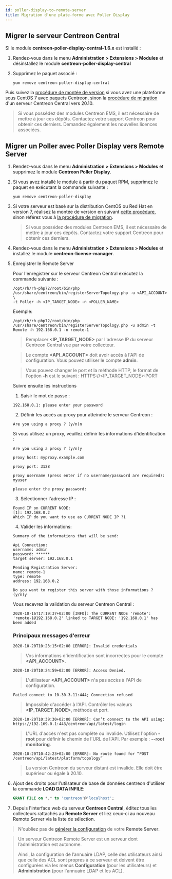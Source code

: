 ```yaml
---
id: poller-display-to-remote-server
title: Migration d'une plate-forme avec Poller Display
---
```


## Migrer le serveur Centreon Central

Si le module **centreon-poller-display-central-1.6.x** est installé :

1. Rendez-vous dans le menu **Administration > Extensions > Modules** et
désinstallez le module **centreon-poller-display-central**

2. Supprimez le paquet associé :

    ```shell
    yum remove centreon-poller-display-central
    ```

Puis suivez la [procédure de montée de version](../upgrade/upgrade-from-3-4.html)
si vous avez une plateforme sous CentOS 7 avec paquets Centreon, sinon la
[procédure de migration](../migrate/migrate-from-3-4.html) d'un serveur Centreon
Central vers 20.10.

> Si vous possédez des modules Centreon EMS, il est nécessaire de mettre à jour
> ces dépôts. Contactez votre support Centreon pour obtenir ces derniers. Demandez
> également les nouvelles licences associées.

## Migrer un Poller avec Poller Display vers Remote Server

1. Rendez-vous dans le menu **Administration > Extensions > Modules** et
supprimez le module **Centreon Poller Display**.

2. Si vous avez installé le module à partir du paquet RPM, supprimez le paquet
en exécutant la commande suivante :

    ```shell
    yum remove centreon-poller-display
    ```

3. Si votre serveur est basé sur la distribution CentOS ou Red Hat en version
7, réalisez la montée de version en suivant [cette procédure](../upgrade/upgrade-from-3-4.html),
sinon référez vous à [la procédure de migration](../migrate/migrate-from-3-4.html).

    > Si vous possédez des modules Centreon EMS, il est nécessaire de mettre à jour
    > ces dépôts. Contactez votre support Centreon pour obtenir ces derniers.

4. Rendez-vous dans le menu **Administration > Extensions > Modules** et
installez le module **centreon-license-manager**.

5. Enregistrer le Remote Server

    Pour l'enregistrer sur le serveur Centreon Central exécutez la commande suivante :

    ``` shell
    /opt/rh/rh-php72/root/bin/php /usr/share/centreon/bin/registerServerTopology.php -u <API_ACCOUNT> \
    -t Poller -h <IP_TARGET_NODE> -n <POLLER_NAME>
    ```

    Exemple:

    ``` shell
    /opt/rh/rh-php72/root/bin/php /usr/share/centreon/bin/registerServerTopology.php -u admin -t Remote -h 192.168.0.1 -n remote-1
    ```

    > Remplacer **<IP_TARGET_NODE>** par l'adresse IP du serveur Centreon Central vue par votre collecteur.

    > Le compte **<API_ACCOUNT>** doit avoir accès à l'API de configuration. Vous pouvez utiliser le compte **admin**.

    > Vous pouvez changer le port et la méthode HTTP, le format de l'option **-h** est le suivant :
    > HTTPS://<IP_TARGET_NODE>:PORT

    Suivre ensuite les instructions

    1. Saisir le mot de passe :

    ``` shell
    192.168.0.1: please enter your password
    ```

    2. Définir les accès au proxy pour atteindre le serveur Centreon :

    ``` shell
    Are you using a proxy ? (y/n)n
    ```

    Si vous utilisez un proxy, veuillez définir les informations d'identification :

    ``` shell
    Are you using a proxy ? (y/n)y

    proxy host: myproxy.example.com

    proxy port: 3128

    proxy username (press enter if no username/password are required): myuser

    please enter the proxy password:
    ```

    3. Sélectionner l'adresse IP :

    ```shell
    Found IP on CURRENT NODE:
    [1]: 192.168.0.2
    Which IP do you want to use as CURRENT NODE IP ?1
    ```

    4. Valider les informations:

    ``` shell
    Summary of the informations that will be send:

    Api Connection:
    username: admin
    password: ******
    target server: 192.168.0.1

    Pending Registration Server:
    name: remote-1
    type: remote
    address: 192.168.0.2

    Do you want to register this server with those informations ? (y/n)y
    ```

    Vous recevrez la validation du serveur Centreon Central :

    ``` shell
    2020-10-16T17:19:37+02:00 [INFO]: The CURRENT NODE 'remote': 'remote-1@192.168.0.2' linked to TARGET NODE: '192.168.0.1' has been added
    ```

    ### Principaux messages d'erreur

    ``` shell
    2020-10-20T10:23:15+02:00 [ERROR]: Invalid credentials
    ```

    > Vos informations d'identification sont incorrectes pour le compte **<API_ACCOUNT>**.

    ``` shell
    2020-10-20T10:24:59+02:00 [ERROR]: Access Denied.
    ```

    > L'utilisateur **<API_ACCOUNT>** n'a pas accès à l'API de configuration.

    ``` shell
    Failed connect to 10.30.3.11:444; Connection refused
    ```

    > Impossible d'accéder à l'API. Contrôler les valeurs **<IP_TARGET_NODE>**, méthode et port.

    ``` shell
    2020-10-20T10:39:30+02:00 [ERROR]: Can’t connect to the API using: https://192.169.0.1:443/centreon/api/latest/login
    ```

    > L'URL d'accès n'est pas complète ou invalide. Utilisez l'option **-root** pour définir le chemin de l'URL de l'API.
    > Par exemple : **--root monitoring**.

    ``` shell
    2020-10-20T10:42:23+02:00 [ERROR]: No route found for “POST /centreon/api/latest/platform/topology”
    ```

    > La version Centreon du serveur distant est invalide. Elle doit être supérieur ou égale à 20.10.

6. Ajout des droits pour l'utilsateur de base de données centreon d'utiliser la
commande **LOAD DATA INFILE**:

    ``` SQL
    GRANT FILE on *.* to 'centreon'@'localhost';
    ```

7. Depuis l'interface web du serveur **Centreon Central**, éditez
tous les collecteurs rattachés au **Remote Server** et liez ceux-ci au
nouveau Remote Server via la liste de sélection.

> N'oubliez pas de [générer la configuration](../monitoring/monitoring-servers/deploying-a-configuration.html) de votre
> **Remote Server**.

> Un serveur Centreon Remote Server est un serveur dont l’administration est
> autonome.
>
> Ainsi, la configuration de l’annuaire LDAP, celle des utilisateurs
> ainsi que celle des ACL sont propres à ce serveur et doivent être configurées
> via les menus **Configuration** (pour les utilisateurs) et **Administration**
> (pour l'annuaire LDAP et les ACL).
